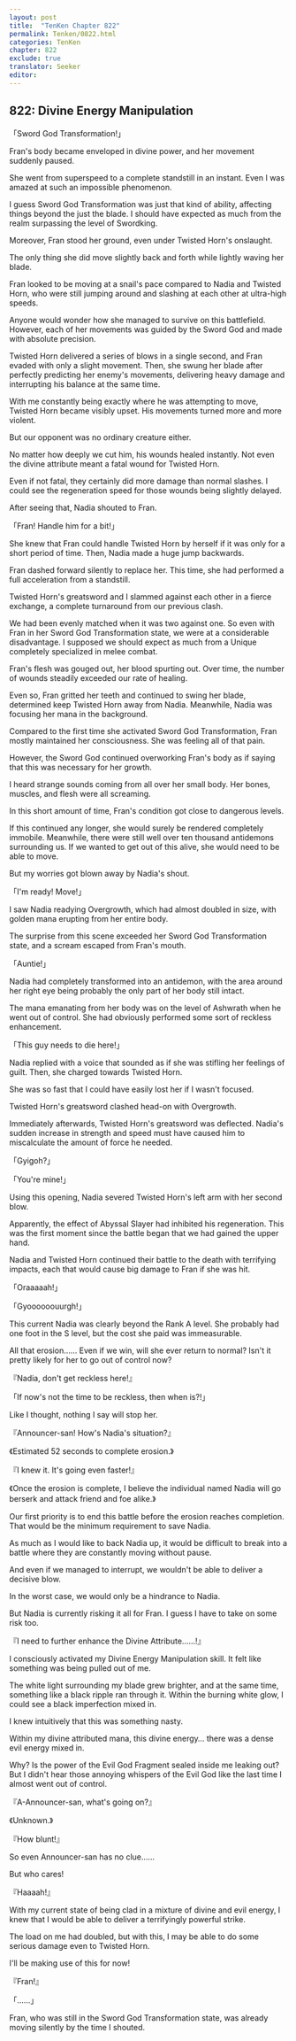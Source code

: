 ```yaml
---
layout: post
title:  "TenKen Chapter 822"
permalink: Tenken/0822.html
categories: TenKen
chapter: 822
exclude: true
translator: Seeker
editor: 
---
```

<h2 id="ch822">822: Divine Energy Manipulation</h2>
<p>「Sword God Transformation!」</p>

<p>Fran's body became enveloped in divine power, and her movement suddenly paused.</p>

<p>She went from superspeed to a complete standstill in an instant. Even I was amazed at such an impossible phenomenon.</p>

<p>I guess Sword God Transformation was just that kind of ability, affecting things beyond the just the blade. I should have expected as much from the realm surpassing the level of Swordking.</p>

<p>Moreover, Fran stood her ground, even under Twisted Horn's onslaught.</p>

<p>The only thing she did move slightly back and forth while lightly waving her blade.</p>

<p>Fran looked to be moving at a snail's pace compared to Nadia and Twisted Horn, who were still jumping around and slashing at each other at ultra-high speeds.</p>

<p>Anyone would wonder how she managed to survive on this battlefield. However, each of her movements was guided by the Sword God and made with absolute precision.</p>

<p>Twisted Horn delivered a series of blows in a single second, and Fran evaded with only a slight movement. Then, she swung her blade after perfectly predicting her enemy's movements, delivering heavy damage and interrupting his balance at the same time.</p>

<p>With me constantly being exactly where he was attempting to move, Twisted Horn became visibly upset. His movements turned more and more violent.</p>

<p>But our opponent was no ordinary creature either.</p>

<p>No matter how deeply we cut him, his wounds healed instantly. Not even the divine attribute meant a fatal wound for Twisted Horn.</p>

<p>Even if not fatal, they certainly did more damage than normal slashes. I could see the regeneration speed for those wounds being slightly delayed.</p>

<p>After seeing that, Nadia shouted to Fran.</p>

<p>「Fran! Handle him for a bit!」</p>

<p>She knew that Fran could handle Twisted Horn by herself if it was only for a short period of time. Then, Nadia made a huge jump backwards.</p>

<p>Fran dashed forward silently to replace her. This time, she had performed a full acceleration from a standstill.</p>

<p>Twisted Horn's greatsword and I slammed against each other in a fierce exchange, a complete turnaround from our previous clash.</p>

<p>We had been evenly matched when it was two against one. So even with Fran in her Sword God Transformation state, we were at a considerable disadvantage. I supposed we should expect as much from a Unique completely specialized in melee combat.</p>

<p>Fran's flesh was gouged out, her blood spurting out. Over time, the number of wounds steadily exceeded our rate of healing.</p>

<p>Even so, Fran gritted her teeth and continued to swing her blade, determined keep Twisted Horn away from Nadia. Meanwhile, Nadia was focusing her mana in the background.</p>

<p>Compared to the first time she activated Sword God Transformation, Fran mostly maintained her consciousness. She was feeling all of that pain.</p>

<p>However, the Sword God continued overworking Fran's body as if saying that this was necessary for her growth.</p>

<p>I heard strange sounds coming from all over her small body. Her bones, muscles, and flesh were all screaming.</p>

<p>In this short amount of time, Fran's condition got close to dangerous levels.</p>

<p>If this continued any longer, she would surely be rendered completely immobile. Meanwhile, there were still well over ten thousand antidemons surrounding us. If we wanted to get out of this alive, she would need to be able to move.</p>

<p>But my worries got blown away by Nadia's shout.</p>

<p>「I'm ready! Move!」</p>

<p>I saw Nadia readying Overgrowth, which had almost doubled in size, with golden mana erupting from her entire body.</p>

<p>The surprise from this scene exceeded her Sword God Transformation state, and a scream escaped from Fran's mouth.</p>

<p>「Auntie!」</p>

<p>Nadia had completely transformed into an antidemon, with the area around her right eye being probably the only part of her body still intact.</p>

<p>The mana emanating from her body was on the level of Ashwrath when he went out of control. She had obviously performed some sort of reckless enhancement.</p>

<p>「This guy needs to die here!」</p>

<p>Nadia replied with a voice that sounded as if she was stifling her feelings of guilt. Then, she charged towards Twisted Horn.</p>

<p>She was so fast that I could have easily lost her if I wasn't focused.</p>

<p>Twisted Horn's greatsword clashed head-on with Overgrowth.</p>

<p>Immediately afterwards, Twisted Horn's greatsword was deflected. Nadia's sudden increase in strength and speed must have caused him to miscalculate the amount of force he needed.</p>

<p>「Gyigoh?」</p>
<p>「You're mine!」</p>

<p>Using this opening, Nadia severed Twisted Horn's left arm with her second blow.</p>

<p>Apparently, the effect of Abyssal Slayer had inhibited his regeneration. This was the first moment since the battle began that we had gained the upper hand.</p>

<p>Nadia and Twisted Horn continued their battle to the death with terrifying impacts, each that would cause big damage to Fran if she was hit.</p>

<p>「Oraaaaah!」</p>
<p>「Gyoooooouurgh!」</p>

<p>This current Nadia was clearly beyond the Rank A level. She probably had one foot in the S level, but the cost she paid was immeasurable.</p>

<p>All that erosion…… Even if we win, will she ever return to normal? Isn't it pretty likely for her to go out of control now?</p>

<p>『Nadia, don't get reckless here!』</p>
<p>「If now's not the time to be reckless, then when is?!」</p>

<p>Like I thought, nothing I say will stop her.</p>

<p>『Announcer-san! How's Nadia's situation?』</p>
<p>《Estimated 52 seconds to complete erosion.》</p>
<p>『I knew it. It's going even faster!』</p>
<p>《Once the erosion is complete, I believe the individual named Nadia will go berserk and attack friend and foe alike.》</p>

<p>Our first priority is to end this battle before the erosion reaches completion. That would be the minimum requirement to save Nadia.</p>

<p>As much as I would like to back Nadia up, it would be difficult to break into a battle where they are constantly moving without pause.</p>

<p>And even if we managed to interrupt, we wouldn't be able to deliver a decisive blow.</p>

<p>In the worst case, we would only be a hindrance to Nadia.</p>

<p>But Nadia is currently risking it all for Fran. I guess I have to take on some risk too.</p>

<p>『I need to further enhance the Divine Attribute……!』</p>

<p>I consciously activated my Divine Energy Manipulation skill. It felt like something was being pulled out of me.</p>

<p>The white light surrounding my blade grew brighter, and at the same time, something like a black ripple ran through it. Within the burning white glow, I could see a black imperfection mixed in.</p>

<p>I knew intuitively that this was something nasty.</p>

<p>Within my divine attributed mana, this divine energy… there was a dense evil energy mixed in.</p>

<p>Why? Is the power of the Evil God Fragment sealed inside me leaking out? But I didn't hear those annoying whispers of the Evil God like the last time I almost went out of control.</p>

<p>『A-Announcer-san, what's going on?』</p>
<p>《Unknown.》</p>
<p>『How blunt!』</p>

<p>So even Announcer-san has no clue……</p>

<p>But who cares!</p>

<p>『Haaaah!』</p>

<p>With my current state of being clad in a mixture of divine and evil energy, I knew that I would be able to deliver a terrifyingly powerful strike.</p>

<p>The load on me had doubled, but with this, I may be able to do some serious damage even to Twisted Horn.</p>

<p>I'll be making use of this for now!</p>

<p>『Fran!』</p>
<p>「……」</p>

<p>Fran, who was still in the Sword God Transformation state, was already moving silently by the time I shouted.</p>



